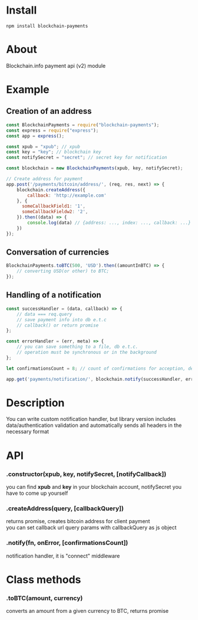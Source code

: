 # Install
`npm install blockchain-payments`

# About
Blockchain.info payment api (v2) module

# Example
## Creation of an address

```js
const BlockchainPayments = require("blockchain-payments");
const express = require("express");
const app = express();

const xpub = "xpub"; // xpub
const key = "key"; // blockchain key
const notifySecret = "secret"; // secret key for notification

const blockchain = new BlockchainPayments(xpub, key, notifySecret);

// Create address for payment
app.post('/payments/bitcoin/address/', (req, res, next) => {    
    blockchain.createAddress({
        callback: 'http://example.com'
    }, {
      someCallbackField1: '1',
      someCallbackFieldw2: '2',
    }).then((data) => {
        console.log(data) // {address: ..., index: ..., callback: ...}
    })
});
```

## Conversation of currencies

```js
BlockchainPayments.toBTC(500, 'USD').then((amountInBTC) => {
    // converting USD(or other) to BTC;
});
```

## Handling of a notification

```js
const successHandler = (data, callback) => {
    // data === req.query    
    // save payment info into db e.t.c    
    // callback() or return promise
};

const errorHandler = (err, meta) => {
    // you can save something to a file, db e.t.c.
    // operation must be synchronous or in the background
};

let confirmationsCount = 8; // count of confirmations for acception, default is 6

app.get('payments/notification/', blockchain.notify(successHandler, errorHandler, confirmationsCount));
```

# Description  
You can write custom notification handler, but library version includes data/authentication validation and automatically sends all headers in the necessary format

# API
### .constructor(xpub, key, notifySecret, [notifyCallback])  
you can find __xpub__ and __key__ in your blockchain account, notifySecret you have to come up yourself

### .createAddress(query, [callbackQuery])
returns promise, creates bitcoin address for client payment  
you can set callback url query params with callbackQuery as js object

### .notify(fn, onError, [confirmationsCount])
notification handler, it is "connect" middleware

# Class methods
### .toBTC(amount, currency)
converts an amount from a given currency to BTC, returns promise
